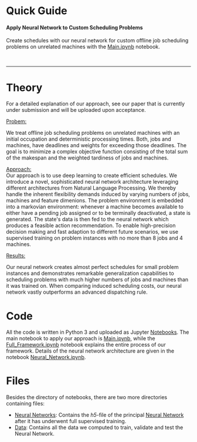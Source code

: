 # Quick Guide

<h4>Apply Neural Network to Custom Scheduling Problems</h4>

Create schedules with our neural network for custom offline job scheduling problems on unrelated machines with the [Main.ipynb](https://github.com/Dieguinho1612/Deep-Learning-for-Unrelated-Machines-Scheduling/blob/main/Notebooks/Action_Pointer.ipynb) notebook.

<br><hr>

# Theory

For a detailed explanation of our approach, see our paper that is currently under submission and will be uploaded upon acceptance.

<ins>Probem:</ins><br>

We treat offline job scheduling problems on unrelated machines with an initial occupation and deterministic processing times. Both, jobs and machines, have deadlines and weights for exceeding those deadlines. The goal is to minimize a complex objective function consisting of the total sum of the makespan and the weighted tardiness of jobs and machines.<br>

<ins>Approach:</ins><br>
Our approach is to use deep learning to create efficient schedules. We introduce a novel, sophisticated neural network architecture leveraging different architectures from Natural Language Processing. We thereby handle the inherent flexibility demands induced by varying numbers of jobs, machines and feature dimenions. The problem environment is embedded into a markovian environment: whenever a machine becomes available to either have a pending job assigned or to be terminally deactivated, a state is generated. The state's data is then fed to the neural network which produces a feasible action recommendation. To enable high-precision decision making and fast adaption to different future scenarios, we use supervised training on problem instances with no more than 8 jobs and 4 machines.

<ins>Results:</ins><br>

Our neural network creates almost perfect schedules for small problem instances and demonstrates remarkable generalization capabilities to scheduling problems with much higher numbers of jobs and machines than it was trained on. When comparing induced scheduling costs, our neural network vastly outperforms an advanced dispatching rule.<br>


# Code

All the code is written in Python 3 and uploaded as Jupyter [Notebooks](https://github.com/Dieguinho1612/Deep-Learning-for-Unrelated-Machines-Scheduling/tree/main/Notebooks). The main notebook to apply our approach is [Main.ipynb](https://github.com/Dieguinho1612/Deep-Learning-for-Unrelated-Machines-Scheduling/blob/main/Notebooks/Action_Pointer.ipynb), while the [Full_Framework.ipynb](https://github.com/Dieguinho1612/Deep-Learning-for-Unrelated-Machines-Scheduling/blob/main/Notebooks/Full_Framework.ipynb) notebook explains the entire process of our framework. Details of the neural network architecture are given in the notebook [Neural_Network.ipynb](https://github.com/Dieguinho1612/Deep-Learning-for-Unrelated-Machines-Scheduling/blob/main/Notebooks/Neural_Network.ipynb).

# Files

Besides the directory of notebooks, there are two more directories containing files:

- [Neural Networks](https://github.com/Dieguinho1612/Deep-Learning-for-Unrelated-Machines-Scheduling/tree/main/Neural_Networks): Contains the <i>h5</i>-file of the principal [Neural Network](https://github.com/Dieguinho1612/Deep-Learning-for-Unrelated-Machines-Scheduling/blob/main/Neural_Networks/Neural_Network.h5) after it has underwent full supervised training.
- [Data](https://github.com/Dieguinho1612/Deep-Learning-for-Unrelated-Machines-Scheduling/tree/main/Data): Contains all the data we computed to train, validate and test the Neural Network.

